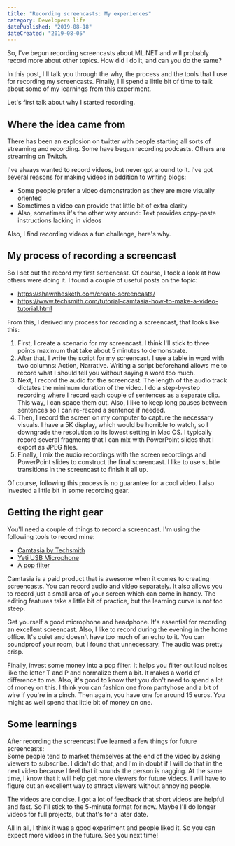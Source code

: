 ```yaml
---
title: "Recording screencasts: My experiences"
category: Developers life
datePublished: "2019-08-18"
dateCreated: "2019-08-05"
---
```


<p>So, I've begun recording screencasts about ML.NET and will probably record more about other topics. How did I do it, and can you do the same? </p><p>In this post, I'll talk you through the why, the process and the tools that I use for recording my screencasts. Finally, I'll spend a little bit of time to talk about some of my learnings from this experiment.</p><p>Let's first talk about why I started recording.</p><h2 id="where-the-idea-came-from">Where the idea came from</h2><p>There has been an explosion on twitter with people starting all sorts of streaming and recording. Some have begun recording podcasts. Others are streaming on Twitch.</p><p>I've always wanted to record videos, but never got around to it. I've got several reasons for making videos in addition to writing blogs:</p><ul><li>Some people prefer a video demonstration as they are more visually oriented</li><li>Sometimes a video can provide that little bit of extra clarity</li><li>Also, sometimes it's the other way around: Text provides copy-paste instructions lacking in videos</li></ul><p>Also, I find recording videos a fun challenge, here's why.</p><h2 id="my-process-of-recording-a-screencast">My process of recording a screencast</h2><p>So I set out the record my first screencast. Of course, I took a look at how others were doing it. I found a couple of useful posts on the topic:</p><ul><li><a href="https://shawnhesketh.com/create-screencasts/">https://shawnhesketh.com/create-screencasts/</a></li><li><a href="https://www.techsmith.com/tutorial-camtasia-how-to-make-a-video-tutorial.html">https://www.techsmith.com/tutorial-camtasia-how-to-make-a-video-tutorial.html</a></li></ul><p>From this, I derived my process for recording a screencast, that looks like this:</p><ol><li>First, I create a scenario for my screencast. I think I'll stick to three points maximum that take about 5 minutes to demonstrate.</li><li>After that, I write the script for my screencast. I use a table in word with two columns: Action, Narrative. Writing a script beforehand allows me to record what I should tell you without saying a word too much.</li><li>Next, I record the audio for the screencast. The length of the audio track dictates the minimum duration of the video. I do a step-by-step recording where I record each couple of sentences as a separate clip. This way, I can space them out. Also, I like to keep long pauses between sentences so I can re-record a sentence if needed.</li><li>Then, I record the screen on my computer to capture the necessary visuals. I have a 5K display, which would be horrible to watch, so I downgrade the resolution to its lowest setting in Mac OS. I typically record several fragments that I can mix with PowerPoint slides that I export as JPEG files.</li><li>Finally, I mix the audio recordings with the screen recordings and PowerPoint slides to construct the final screencast. I like to use subtle transitions in the screencast to finish it all up.</li></ol><p>Of course, following this process is no guarantee for a cool video. I also invested a little bit in some recording gear.</p><h2 id="getting-the-right-gear">Getting the right gear</h2><p>You'll need a couple of things to record a screencast. I'm using the following tools to record mine:</p><ul><li><a href="https://www.techsmith.com/video-editor.html">Camtasia by Techsmith</a></li><li><a href="https://www.bluedesigns.com/products/yeti/">Yeti USB Microphone</a></li><li><a href="https://en.wikipedia.org/wiki/Pop_filter">A pop filter</a></li></ul><p>Camtasia is a paid product that is awesome when it comes to creating screencasts. You can record audio and video separately. It also allows you to record just a small area of your screen which can come in handy. The editing features take a little bit of practice, but the learning curve is not too steep.</p><p>Get yourself a good microphone and headphone. It's essential for recording an excellent screencast. Also, I like to record during the evening in the home office. It's quiet and doesn't have too much of an echo to it. You can soundproof your room, but I found that unnecessary. The audio was pretty crisp.</p><p>Finally, invest some money into a pop filter. It helps you filter out loud noises like the letter T and P and normalize them a bit. It makes a world of difference to me. Also, it's good to know that you don't need to spend a lot of money on this. I think you can fashion one from pantyhose and a bit of wire if you're in a pinch. Then again, you have one for around 15 euros. You might as well spend that little bit of money on one.</p><h2 id="some-learnings">Some learnings</h2><p>After recording the screencast I've learned a few things for future screencasts:<br>Some people tend to market themselves at the end of the video by asking viewers to subscribe. I didn't do that, and I'm in doubt if I will do that in the next video because I feel that it sounds the person is nagging. At the same time, I know that it will help get more viewers for future videos. I will have to figure out an excellent way to attract viewers without annoying people.</p><p>The videos are concise. I got a lot of feedback that short videos are helpful and fast. So I'll stick to the 5-minute format for now. Maybe I'll do longer videos for full projects, but that's for a later date.</p><p>All in all, I think it was a good experiment and people liked it. So you can expect more videos in the future. See you next time!</p>
